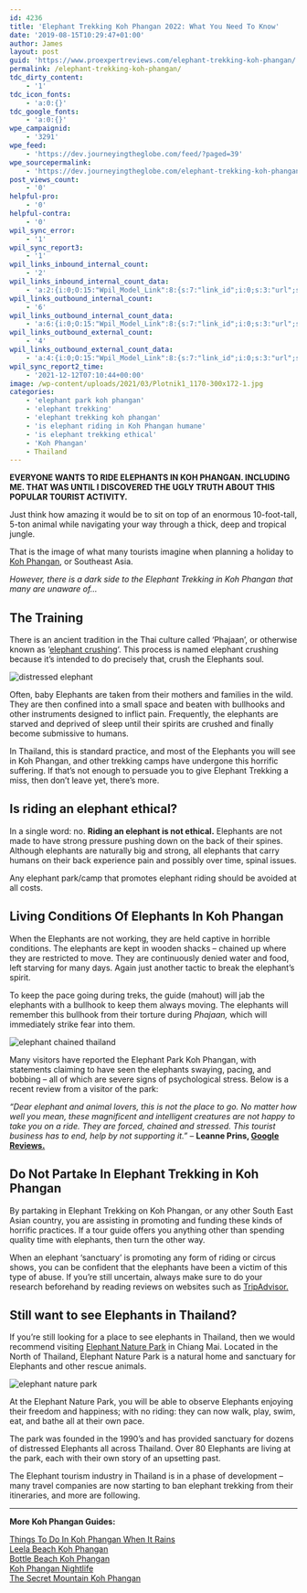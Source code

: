 ```yaml
---
id: 4236
title: 'Elephant Trekking Koh Phangan 2022: What You Need To Know'
date: '2019-08-15T10:29:47+01:00'
author: James
layout: post
guid: 'https://www.proexpertreviews.com/elephant-trekking-koh-phangan/'
permalink: /elephant-trekking-koh-phangan/
tdc_dirty_content:
    - '1'
tdc_icon_fonts:
    - 'a:0:{}'
tdc_google_fonts:
    - 'a:0:{}'
wpe_campaignid:
    - '3291'
wpe_feed:
    - 'https://dev.journeyingtheglobe.com/feed/?paged=39'
wpe_sourcepermalink:
    - 'https://dev.journeyingtheglobe.com/elephant-trekking-koh-phangan/'
post_views_count:
    - '0'
helpful-pro:
    - '0'
helpful-contra:
    - '0'
wpil_sync_error:
    - '1'
wpil_sync_report3:
    - '1'
wpil_links_inbound_internal_count:
    - '2'
wpil_links_inbound_internal_count_data:
    - 'a:2:{i:0;O:15:"Wpil_Model_Link":8:{s:7:"link_id";i:0;s:3:"url";s:65:"https://www.journeyingtheglobe.com/elephant-trekking-koh-phangan/";s:4:"host";s:22:"journeyingtheglobe.com";s:8:"internal";b:1;s:4:"post";O:15:"Wpil_Model_Post":9:{s:2:"id";s:4:"4209";s:5:"title";N;s:4:"type";s:4:"post";s:6:"status";N;s:7:"content";N;s:5:"links";N;s:4:"slug";N;s:6:"clicks";N;s:8:"position";N;}s:6:"anchor";s:55:" Read more about Elephant Trekking in Koh Phangan here.";s:15:"added_by_plugin";b:0;s:8:"location";s:7:"content";}i:1;O:15:"Wpil_Model_Link":8:{s:7:"link_id";i:0;s:3:"url";s:65:"https://www.journeyingtheglobe.com/elephant-trekking-koh-phangan/";s:4:"host";s:22:"journeyingtheglobe.com";s:8:"internal";b:1;s:4:"post";O:15:"Wpil_Model_Post":9:{s:2:"id";s:4:"3321";s:5:"title";N;s:4:"type";s:4:"post";s:6:"status";N;s:7:"content";N;s:5:"links";N;s:4:"slug";N;s:6:"clicks";N;s:8:"position";N;}s:6:"anchor";s:29:"the ethics of elephant riding";s:15:"added_by_plugin";b:0;s:8:"location";s:7:"content";}}'
wpil_links_outbound_internal_count:
    - '6'
wpil_links_outbound_internal_count_data:
    - 'a:6:{i:0;O:15:"Wpil_Model_Link":8:{s:7:"link_id";i:0;s:3:"url";s:53:"https://www.journeyingtheglobe.com/koh-phangan-guide/";s:4:"host";s:22:"journeyingtheglobe.com";s:8:"internal";b:1;s:4:"post";O:15:"Wpil_Model_Post":9:{s:2:"id";i:4225;s:5:"title";N;s:4:"type";s:4:"post";s:6:"status";N;s:7:"content";N;s:5:"links";N;s:4:"slug";N;s:6:"clicks";N;s:8:"position";N;}s:6:"anchor";s:11:"Koh Phangan";s:15:"added_by_plugin";b:0;s:8:"location";s:7:"content";}i:1;O:15:"Wpil_Model_Link":8:{s:7:"link_id";i:0;s:3:"url";s:77:"https://www.journeyingtheglobe.com/things-to-do-in-koh-phangan-when-it-rains/";s:4:"host";s:22:"journeyingtheglobe.com";s:8:"internal";b:1;s:4:"post";O:15:"Wpil_Model_Post":9:{s:2:"id";i:4187;s:5:"title";N;s:4:"type";s:4:"post";s:6:"status";N;s:7:"content";N;s:5:"links";N;s:4:"slug";N;s:6:"clicks";N;s:8:"position";N;}s:6:"anchor";s:41:"Things To Do In Koh Phangan When It Rains";s:15:"added_by_plugin";b:0;s:8:"location";s:7:"content";}i:2;O:15:"Wpil_Model_Link":8:{s:7:"link_id";i:0;s:3:"url";s:59:"https://www.journeyingtheglobe.com/leela-beach-koh-phangan/";s:4:"host";s:22:"journeyingtheglobe.com";s:8:"internal";b:1;s:4:"post";O:15:"Wpil_Model_Post":9:{s:2:"id";i:4223;s:5:"title";N;s:4:"type";s:4:"post";s:6:"status";N;s:7:"content";N;s:5:"links";N;s:4:"slug";N;s:6:"clicks";N;s:8:"position";N;}s:6:"anchor";s:23:"Leela Beach Koh Phangan";s:15:"added_by_plugin";b:0;s:8:"location";s:7:"content";}i:3;O:15:"Wpil_Model_Link":8:{s:7:"link_id";i:0;s:3:"url";s:60:"https://www.journeyingtheglobe.com/bottle-beach-koh-phangan/";s:4:"host";s:22:"journeyingtheglobe.com";s:8:"internal";b:1;s:4:"post";O:15:"Wpil_Model_Post":9:{s:2:"id";i:4221;s:5:"title";N;s:4:"type";s:4:"post";s:6:"status";N;s:7:"content";N;s:5:"links";N;s:4:"slug";N;s:6:"clicks";N;s:8:"position";N;}s:6:"anchor";s:24:"Bottle Beach Koh Phangan";s:15:"added_by_plugin";b:0;s:8:"location";s:7:"content";}i:4;O:15:"Wpil_Model_Link":8:{s:7:"link_id";i:0;s:3:"url";s:57:"https://www.journeyingtheglobe.com/koh-phangan-nightlife/";s:4:"host";s:22:"journeyingtheglobe.com";s:8:"internal";b:1;s:4:"post";O:15:"Wpil_Model_Post":9:{s:2:"id";i:4215;s:5:"title";N;s:4:"type";s:4:"post";s:6:"status";N;s:7:"content";N;s:5:"links";N;s:4:"slug";N;s:6:"clicks";N;s:8:"position";N;}s:6:"anchor";s:21:"Koh Phangan Nightlife";s:15:"added_by_plugin";b:0;s:8:"location";s:7:"content";}i:5;O:15:"Wpil_Model_Link":8:{s:7:"link_id";i:0;s:3:"url";s:67:"https://www.journeyingtheglobe.com/the-secret-mountain-koh-phangan/";s:4:"host";s:22:"journeyingtheglobe.com";s:8:"internal";b:1;s:4:"post";O:15:"Wpil_Model_Post":9:{s:2:"id";i:4227;s:5:"title";N;s:4:"type";s:4:"post";s:6:"status";N;s:7:"content";N;s:5:"links";N;s:4:"slug";N;s:6:"clicks";N;s:8:"position";N;}s:6:"anchor";s:31:"The Secret Mountain Koh Phangan";s:15:"added_by_plugin";b:0;s:8:"location";s:7:"content";}}'
wpil_links_outbound_external_count:
    - '4'
wpil_links_outbound_external_count_data:
    - 'a:4:{i:0;O:15:"Wpil_Model_Link":8:{s:7:"link_id";i:0;s:3:"url";s:47:"https://en.wikipedia.org/wiki/Elephant_crushing";s:4:"host";s:16:"en.wikipedia.org";s:8:"internal";b:0;s:4:"post";N;s:6:"anchor";s:17:"elephant crushing";s:15:"added_by_plugin";b:0;s:8:"location";s:7:"content";}i:1;O:15:"Wpil_Model_Link":8:{s:7:"link_id";i:0;s:3:"url";s:422:"https://www.google.co.uk/search?hl=en&amp;source=hp&amp;ei=9DNVXdvIC42G1fAPt7GnkAo&amp;q=elephant+trekking+koh+phangan&amp;oq=elephant+trekking+koh+phangan&amp;gs_l=psy-ab.3..0j0i22i30l3j0i22i10i30j0i22i30.929.19530..19712...31.0..3.432.5577.48j9j2j0j1......0....1..gws-wiz.....0..0i131j0i13j0i10j33i160.TNDfEY1ztW8&amp;ved=0ahUKEwjbkoPA1YTkAhUNQxUIHbfYCaIQ4dUDCAc&amp;uact=5#lrd=0x3054fdd741361c55:0x64927103f08e5418,1,,,";s:4:"host";s:12:"google.co.uk";s:8:"internal";b:0;s:4:"post";N;s:6:"anchor";s:15:"Google Reviews.";s:15:"added_by_plugin";b:0;s:8:"location";s:7:"content";}i:2;O:15:"Wpil_Model_Link":8:{s:7:"link_id";i:0;s:3:"url";s:28:"https://www.tripadvisor.com/";s:4:"host";s:15:"tripadvisor.com";s:8:"internal";b:0;s:4:"post";N;s:6:"anchor";s:18:"TripAdvisor.&nbsp;";s:15:"added_by_plugin";b:0;s:8:"location";s:7:"content";}i:3;O:15:"Wpil_Model_Link":8:{s:7:"link_id";i:0;s:3:"url";s:39:"https://www.elephantnaturepark.org/enp/";s:4:"host";s:22:"elephantnaturepark.org";s:8:"internal";b:0;s:4:"post";N;s:6:"anchor";s:20:"Elephant Nature Park";s:15:"added_by_plugin";b:0;s:8:"location";s:7:"content";}}'
wpil_sync_report2_time:
    - '2021-12-12T07:10:44+00:00'
image: /wp-content/uploads/2021/03/Plotnik1_1170-300x172-1.jpg
categories:
    - 'elephant park koh phangan'
    - 'elephant trekking'
    - 'elephant trekking koh phangan'
    - 'is elephant riding in Koh Phangan humane'
    - 'is elephant trekking ethical'
    - 'Koh Phangan'
    - Thailand
---
```


**EVERYONE WANTS TO RIDE ELEPHANTS IN KOH PHANGAN. INCLUDING ME. THAT WAS UNTIL I DISCOVERED THE UGLY TRUTH ABOUT THIS POPULAR TOURIST ACTIVITY.**

<span data-preserver-spaces="true">Just think how amazing it would be to sit on top of an enormous 10-foot-tall, 5-ton animal while navigating your way through a thick, deep and tropical jungle.</span>

<span data-preserver-spaces="true">That is the image of what many tourists imagine when planning a holiday to </span>[<span data-preserver-spaces="true">Koh Phangan</span>](https://dev.journeyingtheglobe.com/koh-phangan-guide/)<span data-preserver-spaces="true">, or Southeast Asia.</span>

*<span data-preserver-spaces="true">However, there is a dark side to the Elephant Trekking in Koh Phangan that many are unaware of…</span>*

## **The Training** 

<span data-preserver-spaces="true">There is an ancient tradition in the Thai culture called ‘Phajaan’, or otherwise known as ‘</span>[<span data-preserver-spaces="true">elephant crushing</span>](https://en.wikipedia.org/wiki/Elephant_crushing)<span data-preserver-spaces="true">‘. This process is named elephant crushing because it’s intended to do precisely that, crush the Elephants soul.</span>

![distressed elephant](https://dev.journeyingtheglobe.com/wp-content/uploads/2021/03/Plotnik1_1170-300x172-1.jpg)

Often, baby Elephants are taken from their mothers and families in the wild. They are then confined into a small space and beaten with bullhooks and other instruments designed to inflict pain. Frequently, the elephants are starved and deprived of sleep until their spirits are crushed and finally become submissive to humans.

In Thailand, this is standard practice, and most of the Elephants you will see in Koh Phangan, and other trekking camps have undergone this horrific suffering. If that’s not enough to persuade you to give Elephant Trekking a miss, then don’t leave yet, there’s more.

## **Is riding an elephant ethical?**

<span data-preserver-spaces="true">In a single word: no. </span>**<span data-preserver-spaces="true">Riding an elephant is not ethical.</span>**<span data-preserver-spaces="true"> Elephants are not made to have strong pressure pushing down on the back of their spines. Although elephants are naturally big and strong, all elephants that carry humans on their back experience pain and possibly over time, spinal issues. </span>

<span data-preserver-spaces="true">Any elephant park/camp that promotes elephant riding should be avoided at all costs.</span>

## **Living Conditions Of Elephants In Koh Phangan**

When the Elephants are not working, they are held captive in horrible conditions. The elephants are kept in wooden shacks – chained up where they are restricted to move. They are continuously denied water and food, left starving for many days. Again just another tactic to break the elephant’s spirit.

<span data-preserver-spaces="true">To keep the pace going during treks, the guide (mahout) will jab the elephants with a bullhook to keep them always moving. The elephants will remember this bullhook from their torture during </span>*<span data-preserver-spaces="true">Phajaan,</span>*<span data-preserver-spaces="true"> which will immediately strike fear into them.</span>

![elephant chained thailand](https://dev.journeyingtheglobe.com/wp-content/uploads/2021/03/elephant-chained-shutterstock_71627536-300x199-1.jpg)

Many visitors have reported the Elephant Park Koh Phangan, with statements claiming to have seen the elephants swaying, pacing, and bobbing – all of which are severe signs of psychological stress. Below is a recent review from a visitor of the park:

*“Dear elephant and animal lovers, this is not the place to go. No matter how well you mean, these magnificent and intelligent creatures are not happy to take you on a ride. They are forced, chained and stressed. This tourist business has to end, help by not supporting it.”* – **Leanne Prins, [Google Reviews.](https://www.google.co.uk/search?hl=en&source=hp&ei=9DNVXdvIC42G1fAPt7GnkAo&q=elephant+trekking+koh+phangan&oq=elephant+trekking+koh+phangan&gs_l=psy-ab.3..0j0i22i30l3j0i22i10i30j0i22i30.929.19530..19712...31.0..3.432.5577.48j9j2j0j1......0....1..gws-wiz.....0..0i131j0i13j0i10j33i160.TNDfEY1ztW8&ved=0ahUKEwjbkoPA1YTkAhUNQxUIHbfYCaIQ4dUDCAc&uact=5#lrd=0x3054fdd741361c55:0x64927103f08e5418,1,,,)**

## **Do Not Partake In Elephant Trekking in Koh Phangan**

<span data-preserver-spaces="true">By partaking in Elephant Trekking on Koh Phangan, or any other South East Asian country, you are assisting in promoting and funding these kinds of horrific practices. If a tour guide offers you anything other than spending quality time with elephants, then turn the other way.</span>

<span data-preserver-spaces="true">When an elephant ‘sanctuary’ is promoting any form of riding or circus shows, you can be confident that the elephants have been a victim of this type of abuse. If you’re still uncertain, always make sure to do your research beforehand by reading reviews on websites such as [TripAdvisor. ](https://www.tripadvisor.com/)</span>

## **Still want to see Elephants in Thailand?** 

<span data-preserver-spaces="true">If you’re still looking for a place to see elephants in Thailand, then we would recommend visiting </span>[<span data-preserver-spaces="true">Elephant Nature Park</span>](https://www.elephantnaturepark.org/enp/)<span data-preserver-spaces="true"> in Chiang Mai. Located in the North of Thailand, Elephant Nature Park is a natural home and sanctuary for Elephants and other rescue animals.</span>

![elephant nature park](https://dev.journeyingtheglobe.com/wp-content/uploads/2021/03/overnight-new-300x129-1.jpg)

At the Elephant Nature Park, you will be able to observe Elephants enjoying their freedom and happiness; with no riding: they can now walk, play, swim, eat, and bathe all at their own pace.

The park was founded in the 1990’s and has provided sanctuary for dozens of distressed Elephants all across Thailand. Over 80 Elephants are living at the park, each with their own story of an upsetting past.

The Elephant tourism industry in Thailand is in a phase of development – many travel companies are now starting to ban elephant trekking from their itineraries, and more are following.

- - - - - -

**More Koh Phangan Guides:**

[Things To Do In Koh Phangan When It Rains](https://dev.journeyingtheglobe.com/things-to-do-in-koh-phangan-when-it-rains/)  
[Leela Beach Koh Phangan](https://dev.journeyingtheglobe.com/leela-beach-koh-phangan/)  
[Bottle Beach Koh Phangan](https://dev.journeyingtheglobe.com/bottle-beach-koh-phangan/)  
[Koh Phangan Nightlife](https://dev.journeyingtheglobe.com/koh-phangan-nightlife/)  
[The Secret Mountain Koh Phangan](https://dev.journeyingtheglobe.com/the-secret-mountain-koh-phangan/)